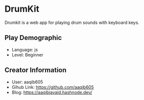 # DrumKit

 Drumkit is a web app for playing drum sounds with keyboard keys.

## Play Demographic

- Language: js
- Level: Beginner

## Creator Information

- User: aaqib605
- Gihub Link: https://github.com/aaqib605
- Blog: https://aaqibjavaid.hashnode.dev/

